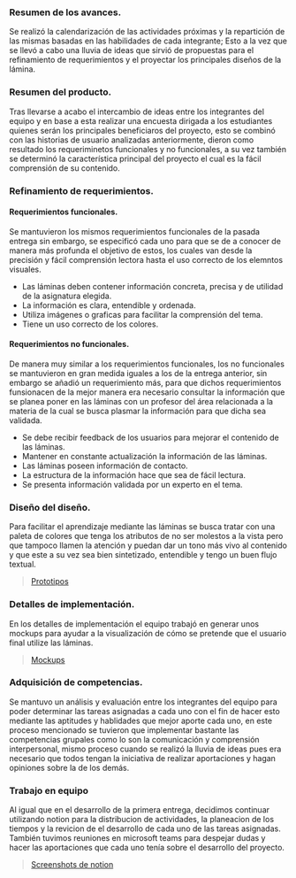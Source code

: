 ### Resumen de los avances. 

Se realizó la calendarización de las actividades próximas y la repartición de las mismas basadas en las habilidades de cada integrante; Esto a la vez que se llevó a cabo una lluvia de ideas que sirvió de propuestas para el refinamiento de requerimientos y el proyectar los principales diseños de la lámina. 

### Resumen del producto. 

Tras llevarse a acabo el intercambio de ideas entre los integrantes del equipo y en base a esta realizar una encuesta dirigada a los estudiantes quienes serán los principales beneficiaros del proyecto, esto se combinó con las historias de usuario analizadas anteriormente, dieron como resultado los requeriminetos funcionales y no funcionales, a su vez también se determinó la característica principal del proyecto el cual es la fácil comprensión de su contenido. 

### Refinamiento de requerimientos.

#### Requerimientos funcionales.

Se mantuvieron los mismos requerimientos funcionales de la pasada entrega sin embargo, se especificó cada uno para que se de a conocer de manera más profunda el objetivo de estos, los cuales van desde la precisión y fácil comprensión lectora hasta el uso correcto de los elemntos visuales.

- Las láminas deben contener información concreta, precisa y de utilidad de la asignatura elegida.
- La información es clara, entendible y ordenada.
- Utiliza imágenes o graficas para facilitar la comprensión del tema.
- Tiene un uso correcto de los colores.

#### Requerimientos no funcionales.

De manera muy similar a los requerimientos funcionales, los no funcionales se mantuvieron en gran medida iguales a los de la entrega anterior, sin embargo se añadió un requerimiento más, para que dichos requerimientos funsionacen de la mejor manera era necesario consultar la información que se planea poner en las láminas con un profesor del área relacionada a la materia de la cual se busca plasmar la información para que dicha sea validada.

- Se debe recibir feedback de los usuarios para mejorar el contenido de las láminas.
- Mantener en constante actualización la información de las láminas.
- Las láminas poseen información de contacto.
- La estructura de la información hace que sea de fácil lectura.
- Se presenta información validada por un experto en el tema.

### Diseño del diseño. 

Para facilitar el aprendizaje mediante las láminas se busca tratar con una paleta de colores que tenga los atributos de no ser molestos a la vista pero que tampoco llamen la atención y puedan dar un tono más vivo al contenido y que este a su vez sea bien sintetizado, entendible y tengo un buen flujo textual. 

> [Prototipos](https://github.com/Benn7n/PY-FIS-LAMINAS/blob/main/DOCUMENTOS/2.2%20PLAN%20Y%20DETALLES/2.%20Detalles%20de%20dise%C3%B1o.md)

### Detalles de implementación.
En los detalles de implementación el equipo trabajó en generar unos mockups para ayudar a la visualización de cómo se pretende que el usuario final utilize las láminas.

> [Mockups](https://github.com/Benn7n/PY-FIS-LAMINAS/blob/main/DOCUMENTOS/2.2%20PLAN%20Y%20DETALLES/3.%20Detalles%20de%20implementaci%C3%B3n.md)

### Adquisición de competencias. 

Se mantuvo un análisis  y evaluación entre los integrantes del equipo para poder determinar las tareas asignadas a cada uno con el fin de hacer esto mediante las aptitudes y hablidades que mejor aporte cada uno, en este proceso mencionado se tuvieron que implementar bastante las competencias grupales como lo son la comunicación  y comprensión interpersonal, mismo proceso cuando se realizó la lluvia de ideas pues era necesario que todos tengan la iniciativa de realizar aportaciones y hagan opiniones sobre la de los demás.

### Trabajo en equipo
Al igual que en el desarrollo de la primera entrega, decidimos continuar utilizando notion para la distribucion de actividades, la planeacion de los tiempos y la revicion de el desarrollo de cada uno de las tareas asignadas. También tuvimos reuniones en microsoft teams para despejar dudas y hacer las aportaciones que cada uno tenía sobre el desarrollo del proyecto.

> [Screenshots de notion](https://www.notion.so/Segunda-Entrega-458974d4b2164c7caeb53734ce233dcb)

